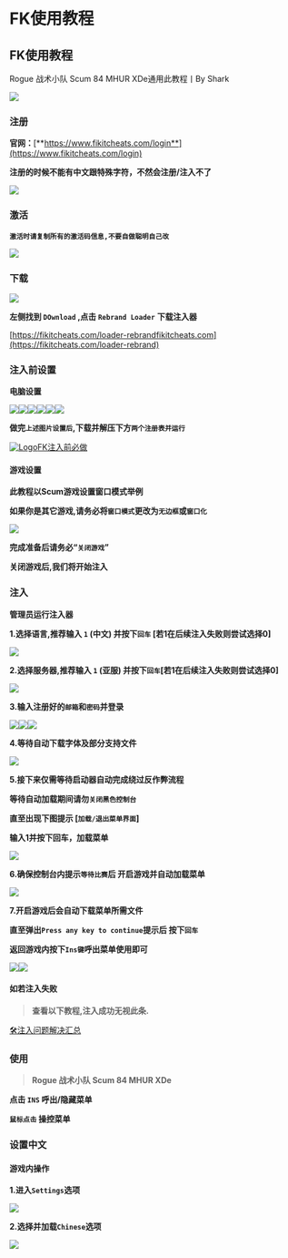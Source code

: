# FK使用教程

## FK使用教程

Rogue 战术小队 Scum 84 MHUR XDe通用此教程丨By Shark

![](https://docs.hzz.im/\~gitbook/image?url=https%3A%2F%2F1382592200-files.gitbook.io%2F%7E%2Ffiles%2Fv0%2Fb%2Fgitbook-x-prod.appspot.com%2Fo%2Fspaces%252F7YXEHggLzaiKwZjRSOD4%252Fuploads%252FONQlgzUAuBXt6Z9i8K85%252FFK.png%3Falt%3Dmedia%26token%3D4aed4b55-c836-462b-a7a0-e01b30888a87\&width=768\&dpr=4\&quality=100\&sign=b6c6a581\&sv=1)

### 注册 <a href="#zhu-ce" id="zhu-ce"></a>

**官网：**[**https://www.fikitcheats.com/login**](https://www.fikitcheats.com/login)

**注册的时候不能有中文跟特殊字符，不然会注册/注入不了**

![](https://docs.hzz.im/\~gitbook/image?url=https%3A%2F%2F1382592200-files.gitbook.io%2F%7E%2Ffiles%2Fv0%2Fb%2Fgitbook-x-prod.appspot.com%2Fo%2Fspaces%252F7YXEHggLzaiKwZjRSOD4%252Fuploads%252FcNwUkbewnzy3aDDDLsCs%252F%25E6%25B3%25A8%25E5%2586%258C.png%3Falt%3Dmedia%26token%3D4f9436c7-2e4e-403b-abd1-86fa10b02c12\&width=768\&dpr=4\&quality=100\&sign=beff3da1\&sv=1)

### 激活 <a href="#ji-huo" id="ji-huo"></a>

**`激活时请复制所有的激活码信息,不要自做聪明自己改`**

![](https://docs.hzz.im/\~gitbook/image?url=https%3A%2F%2F1382592200-files.gitbook.io%2F%7E%2Ffiles%2Fv0%2Fb%2Fgitbook-x-prod.appspot.com%2Fo%2Fspaces%252F7YXEHggLzaiKwZjRSOD4%252Fuploads%252FdGDk1twEberuWd1V7JOX%252FFK%25E6%25BF%2580%25E6%25B4%25BB%2520%25E6%2596%25B0.png%3Falt%3Dmedia%26token%3D08b4f586-7f9b-4420-84e1-ad785a872ffe\&width=768\&dpr=4\&quality=100\&sign=b8172117\&sv=1)

### 下载 <a href="#xia-zai" id="xia-zai"></a>

![](https://docs.hzz.im/\~gitbook/image?url=https%3A%2F%2F1382592200-files.gitbook.io%2F%7E%2Ffiles%2Fv0%2Fb%2Fgitbook-x-prod.appspot.com%2Fo%2Fspaces%252F7YXEHggLzaiKwZjRSOD4%252Fuploads%252FmjyqSOwAAMLahyz9kIra%252Fimage.png%3Falt%3Dmedia%26token%3Ddf534977-9277-427a-849a-c26edd1ef103\&width=768\&dpr=4\&quality=100\&sign=58fa3af6\&sv=1)

**左侧找到 `DOwnload` ,点击 `Rebrand Loader`** **下载注入器**

[https://fikitcheats.com/loader-rebrandfikitcheats.com](https://fikitcheats.com/loader-rebrand)

### 注入前设置 <a href="#zhu-ru-qian-she-zhi" id="zhu-ru-qian-she-zhi"></a>

**电脑设置**

![](https://docs.hzz.im/\~gitbook/image?url=https%3A%2F%2F1382592200-files.gitbook.io%2F%7E%2Ffiles%2Fv0%2Fb%2Fgitbook-x-prod.appspot.com%2Fo%2Fspaces%252F7YXEHggLzaiKwZjRSOD4%252Fuploads%252FBVFILOtF8q3k9Q8f02o8%252Fimage.png%3Falt%3Dmedia%26token%3D89287298-c0ab-46c7-ba67-c582f5212cf4\&width=768\&dpr=4\&quality=100\&sign=b528f5c7\&sv=1)![](https://docs.hzz.im/\~gitbook/image?url=https%3A%2F%2F1382592200-files.gitbook.io%2F%7E%2Ffiles%2Fv0%2Fb%2Fgitbook-x-prod.appspot.com%2Fo%2Fspaces%252F7YXEHggLzaiKwZjRSOD4%252Fuploads%252FKEWQcdQIvGHct9gPPfHE%252Fimage.png%3Falt%3Dmedia%26token%3D0c986205-7451-4718-83e7-f5c03559e077\&width=768\&dpr=4\&quality=100\&sign=c19ef1f\&sv=1)![](https://docs.hzz.im/\~gitbook/image?url=https%3A%2F%2F1382592200-files.gitbook.io%2F%7E%2Ffiles%2Fv0%2Fb%2Fgitbook-x-prod.appspot.com%2Fo%2Fspaces%252F7YXEHggLzaiKwZjRSOD4%252Fuploads%252F2B375c15GAmRBOyw9oIl%252Fimage.png%3Falt%3Dmedia%26token%3Dae2b3702-c1c0-4703-b7f6-56c1506621e4\&width=768\&dpr=4\&quality=100\&sign=b78e8a44\&sv=1)![](https://docs.hzz.im/\~gitbook/image?url=https%3A%2F%2F1382592200-files.gitbook.io%2F%7E%2Ffiles%2Fv0%2Fb%2Fgitbook-x-prod.appspot.com%2Fo%2Fspaces%252F7YXEHggLzaiKwZjRSOD4%252Fuploads%252FDWXBihHLrypJNwzmaOVW%252Fimage.png%3Falt%3Dmedia%26token%3D8ed82898-d3c2-4a04-8a54-03dacd9dd1df\&width=768\&dpr=4\&quality=100\&sign=a6c8288d\&sv=1)![](https://docs.hzz.im/\~gitbook/image?url=https%3A%2F%2F1382592200-files.gitbook.io%2F%7E%2Ffiles%2Fv0%2Fb%2Fgitbook-x-prod.appspot.com%2Fo%2Fspaces%252F7YXEHggLzaiKwZjRSOD4%252Fuploads%252FmmbBZ5HPlxPIZcPlX3na%252Fimage.png%3Falt%3Dmedia%26token%3Dd0bc46ff-4583-4f51-a2c6-1869ad86c9cd\&width=768\&dpr=4\&quality=100\&sign=b0ba45f5\&sv=1)![](https://docs.hzz.im/\~gitbook/image?url=https%3A%2F%2F1382592200-files.gitbook.io%2F%7E%2Ffiles%2Fv0%2Fb%2Fgitbook-x-prod.appspot.com%2Fo%2Fspaces%252F7YXEHggLzaiKwZjRSOD4%252Fuploads%252FAaT1wuO2XZ7a3dDlZwIW%252Fimage.png%3Falt%3Dmedia%26token%3Df1ca080e-2612-4ec9-ad47-bf7be6334061\&width=768\&dpr=4\&quality=100\&sign=93900db4\&sv=1)

**做完`上述图片设置后`,下载并解压下方`两个注册表并运行`**

[![Logo](https://assets.woozooo.com/assets/favicon.ico)FK注入前必做](https://hzmod.lanzoue.com/b02fwseqd)

#### 游戏设置 <a href="#you-xi-she-zhi" id="you-xi-she-zhi"></a>

**此教程以Scum游戏设置窗口模式举例**

**如果你是其它游戏,请务必将`窗口模式`更改为`无边框`或`窗口化`**

![](https://docs.hzz.im/\~gitbook/image?url=https%3A%2F%2F1382592200-files.gitbook.io%2F%7E%2Ffiles%2Fv0%2Fb%2Fgitbook-x-prod.appspot.com%2Fo%2Fspaces%252F7YXEHggLzaiKwZjRSOD4%252Fuploads%252Fw2KKnGxLlAWCCJEnhSes%252Fimage.png%3Falt%3Dmedia%26token%3D2917d2e0-ee46-4039-81d8-8c915e68cc8e\&width=768\&dpr=4\&quality=100\&sign=f7978d18\&sv=1)

**完成准备后请务必“`关闭游戏`”**

**关闭游戏后,我们将开始注入**

### 注入 <a href="#zhu-ru" id="zhu-ru"></a>

**管理员运行注入器**

**1.选择语言,推荐输入 `1` (中文) 并按下`回车` \[若1在后续注入失败则尝试选择0]**

![](https://docs.hzz.im/\~gitbook/image?url=https%3A%2F%2F1382592200-files.gitbook.io%2F%7E%2Ffiles%2Fv0%2Fb%2Fgitbook-x-prod.appspot.com%2Fo%2Fspaces%252F7YXEHggLzaiKwZjRSOD4%252Fuploads%252FMlcyQHMm3Fi2qvqUTDgS%252Fimage.png%3Falt%3Dmedia%26token%3D88bcdff1-0b29-4972-a4e0-2e4092e33ef3\&width=768\&dpr=4\&quality=100\&sign=21916d8\&sv=1)

**2.选择服务器,推荐输入 `1` (亚服) 并按下`回车`\[若1在后续注入失败则尝试选择0]**

![](https://docs.hzz.im/\~gitbook/image?url=https%3A%2F%2F1382592200-files.gitbook.io%2F%7E%2Ffiles%2Fv0%2Fb%2Fgitbook-x-prod.appspot.com%2Fo%2Fspaces%252F7YXEHggLzaiKwZjRSOD4%252Fuploads%252FclXVCb7zssP6sABeLuuO%252Fimage.png%3Falt%3Dmedia%26token%3Df5652d96-35a4-494f-b14d-353cd51f7a6d\&width=768\&dpr=4\&quality=100\&sign=687a9b9e\&sv=1)

**3.输入注册好的`邮箱`和`密码`并登录**

![](https://docs.hzz.im/\~gitbook/image?url=https%3A%2F%2F1382592200-files.gitbook.io%2F%7E%2Ffiles%2Fv0%2Fb%2Fgitbook-x-prod.appspot.com%2Fo%2Fspaces%252F7YXEHggLzaiKwZjRSOD4%252Fuploads%252FFk9yP3NmTgnxOkTa5k4g%252Fimage.png%3Falt%3Dmedia%26token%3D025663eb-f634-47ea-a9d4-4734f7308dfe\&width=768\&dpr=4\&quality=100\&sign=a3a9ffa1\&sv=1)![](https://docs.hzz.im/\~gitbook/image?url=https%3A%2F%2F1382592200-files.gitbook.io%2F%7E%2Ffiles%2Fv0%2Fb%2Fgitbook-x-prod.appspot.com%2Fo%2Fspaces%252F7YXEHggLzaiKwZjRSOD4%252Fuploads%252FYVYV6qOh30y3vacZxs9X%252Fimage.png%3Falt%3Dmedia%26token%3Da75e5df4-c80c-49b2-bc62-782cfe6c10b3\&width=768\&dpr=4\&quality=100\&sign=2d1e40f3\&sv=1)![](https://docs.hzz.im/\~gitbook/image?url=https%3A%2F%2F1382592200-files.gitbook.io%2F%7E%2Ffiles%2Fv0%2Fb%2Fgitbook-x-prod.appspot.com%2Fo%2Fspaces%252F7YXEHggLzaiKwZjRSOD4%252Fuploads%252Fwhlxfr0MMgHNTGD4F1yk%252Fimage.png%3Falt%3Dmedia%26token%3D529f32c8-8545-4cb5-8367-6cdf62f2eb6e\&width=768\&dpr=4\&quality=100\&sign=77a571f2\&sv=1)

**4.等待自动下载字体及部分支持文件**

![](https://docs.hzz.im/\~gitbook/image?url=https%3A%2F%2F1382592200-files.gitbook.io%2F%7E%2Ffiles%2Fv0%2Fb%2Fgitbook-x-prod.appspot.com%2Fo%2Fspaces%252F7YXEHggLzaiKwZjRSOD4%252Fuploads%252Fo8wiBiA9nHX2VgyCuDTb%252Fimage.png%3Falt%3Dmedia%26token%3Dfb30267e-dd3f-4ee3-b0ad-eaae55f4374c\&width=768\&dpr=4\&quality=100\&sign=b04eaefe\&sv=1)

**5.接下来仅需等待启动器自动完成绕过反作弊流程**

**等待自动加载期间请勿`关闭黑色控制台`**

**直至出现下图提示 \[`加载/退出菜单界面`]**

**输入1并按下回车，加载菜单**

![](https://docs.hzz.im/\~gitbook/image?url=https%3A%2F%2F1382592200-files.gitbook.io%2F%7E%2Ffiles%2Fv0%2Fb%2Fgitbook-x-prod.appspot.com%2Fo%2Fspaces%252F7YXEHggLzaiKwZjRSOD4%252Fuploads%252FM8MCyA5u1FQZoKJFpsUE%252Fimage.png%3Falt%3Dmedia%26token%3Dc2132481-c4b5-4c65-833b-703cd57bdd62\&width=768\&dpr=4\&quality=100\&sign=6095379a\&sv=1)

**6.确保控制台内提示`等待比赛`后 开启游戏并自动加载菜单**

![](https://docs.hzz.im/\~gitbook/image?url=https%3A%2F%2F1382592200-files.gitbook.io%2F%7E%2Ffiles%2Fv0%2Fb%2Fgitbook-x-prod.appspot.com%2Fo%2Fspaces%252F7YXEHggLzaiKwZjRSOD4%252Fuploads%252FSuu2PQNy9Ubcn1BxMKwE%252Fimage.png%3Falt%3Dmedia%26token%3D3b0cf7a5-d007-4f24-899e-8ea1796924e5\&width=768\&dpr=4\&quality=100\&sign=965ec8a1\&sv=1)

**7.开启游戏后会自动下载菜单所需文件**

**直至弹出`Press any key to continue`提示后 按下`回车`**

**返回游戏内按下`Ins键`呼出菜单使用即可**

![](https://docs.hzz.im/\~gitbook/image?url=https%3A%2F%2F1382592200-files.gitbook.io%2F%7E%2Ffiles%2Fv0%2Fb%2Fgitbook-x-prod.appspot.com%2Fo%2Fspaces%252F7YXEHggLzaiKwZjRSOD4%252Fuploads%252FaqNhED7oRbQQ1Dcwh5u7%252Fimage.png%3Falt%3Dmedia%26token%3D55d32594-fb85-4b85-9f2f-90a3ea368bac\&width=768\&dpr=4\&quality=100\&sign=d7c673ca\&sv=1)![](https://docs.hzz.im/\~gitbook/image?url=https%3A%2F%2F1382592200-files.gitbook.io%2F%7E%2Ffiles%2Fv0%2Fb%2Fgitbook-x-prod.appspot.com%2Fo%2Fspaces%252F7YXEHggLzaiKwZjRSOD4%252Fuploads%252FNB73xvnkLvOfauesaMrF%252Fimage.png%3Falt%3Dmedia%26token%3D61baca9f-8a29-414b-a3ef-b7f6b0f49f1e\&width=768\&dpr=4\&quality=100\&sign=9602bd48\&sv=1)

#### **如若注入失败** <a href="#ru-ruo-zhu-ru-shi-bai" id="ru-ruo-zhu-ru-shi-bai"></a>

> **查看以下教程,注入成功无视此条.**

[🛠️注入问题解决汇总](https://docs.hzz.im/o)

### 使用 <a href="#shi-yong" id="shi-yong"></a>

> **Rogue 战术小队 Scum 84 MHUR XDe**

**点击 `INS` 呼出/隐藏菜单**

**`鼠标点击` 操控菜单**

### 设置中文 <a href="#she-zhi-zhong-wen" id="she-zhi-zhong-wen"></a>

#### 游戏内操作 <a href="#you-xi-nei-cao-zuo" id="you-xi-nei-cao-zuo"></a>

**1.进入`Settings`选项**

![](https://docs.hzz.im/\~gitbook/image?url=https%3A%2F%2F1382592200-files.gitbook.io%2F%7E%2Ffiles%2Fv0%2Fb%2Fgitbook-x-prod.appspot.com%2Fo%2Fspaces%252F7YXEHggLzaiKwZjRSOD4%252Fuploads%252FaYcpQRsJLRAGEVQPt4cn%252Fimage.png%3Falt%3Dmedia%26token%3D0acc4c94-40bc-4f30-8a50-006f6aa274a6\&width=768\&dpr=4\&quality=100\&sign=661fe39c\&sv=1)

**2.选择并加载`Chinese`选项**

![](https://docs.hzz.im/\~gitbook/image?url=https%3A%2F%2F1382592200-files.gitbook.io%2F%7E%2Ffiles%2Fv0%2Fb%2Fgitbook-x-prod.appspot.com%2Fo%2Fspaces%252F7YXEHggLzaiKwZjRSOD4%252Fuploads%252F760LkAAi3dfGFmFEmJCw%252Fimage.png%3Falt%3Dmedia%26token%3D485f1bd0-b756-42fa-9b1f-641d3f464337\&width=768\&dpr=4\&quality=100\&sign=cde12b13\&sv=1)
